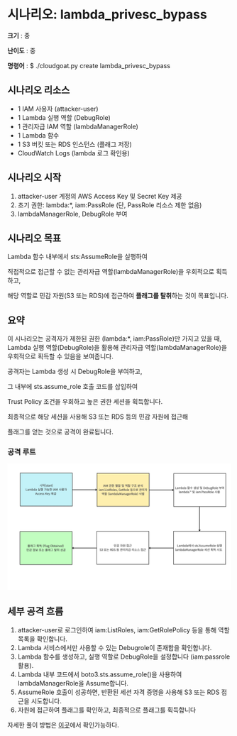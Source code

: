 # **시나리오: lambda_privesc_bypass**

**크기** : 중

**난이도** : 중 

**명령어** : $ ./cloudgoat.py create lambda_privesc_bypass 

## 시나리오 리소스

- 1 IAM 사용자 (attacker-user)
- 1 Lambda 실행 역할 (DebugRole)
- 1 관리자급 IAM 역할 (lambdaManagerRole)
- 1 Lambda 함수
- 1 S3 버킷 또는 RDS 인스턴스 (플래그 저장)
- CloudWatch Logs (lambda 로그 확인용)

## 시나리오 시작

1. attacker-user 계정의 AWS Access Key 및 Secret Key 제공
2. 초기 권한: lambda:*, iam:PassRole (단, PassRole 리소스 제한 없음)
3. lambdaManagerRole, DebugRole 부여

## 시나리오 목표

Lambda 함수 내부에서 sts:AssumeRole을 실행하여

직접적으로 접근할 수 없는 관리자급 역할(lambdaManagerRole)을 우회적으로 획득하고,

해당 역할로 민감 자원(S3 또는 RDS)에 접근하여 **플래그를 탈취**하는 것이 목표입니다.

## 요약

이 시나리오는 공격자가 제한된 권한 (lambda:*, iam:PassRole)만 가지고 있을 때, Lambda 실행 역할(DebugRole)을 활용해 관리자급 역할(lambdaManagerRole)을 우회적으로 획득할 수 있음을 보여줍니다.

공격자는 Lambda 생성 시 DebugRole을 부여하고,

그 내부에 sts.assume_role 호출 코드를 삽입하여

Trust Policy 조건을 우회하고 높은 권한 세션을 획득합니다.

최종적으로 해당 세션을 사용해 S3 또는 RDS 등의 민감 자원에 접근해

플래그를 얻는 것으로 공격이 완료됩니다.

### 공격 루트
![공격 루트 예시](./lambda.jpg)

## 세부 공격 흐름

1. attacker-user로 로그인하여 iam:ListRoles, iam:GetRolePolicy 등을 통해 역할 목록을 확인합니다.
2. Lambda 서비스에서만 사용할 수 있는 Debugrole이 존재함을 확인합니다.
3. Lambda 함수를 생성하고, 실행 역할로 DebugRole을 설정합니다 (iam:passrole 활용).
4. Lambda 내부 코드에서 boto3.sts.assume_role()을 사용하여 lambdaManagerRole을 Assume합니다.
5. AssumeRole 호출이 성공하면, 반환된 세션 자격 증명을 사용해 S3 또는 RDS 접근을 시도합니다.
6. 자원에 접근하여 플래그를 확인하고, 최종적으로 플래그를 획득합니다

자세한 풀이 방법은 [이곳](./cheat_sheet.md)에서 확인가능하다.  
